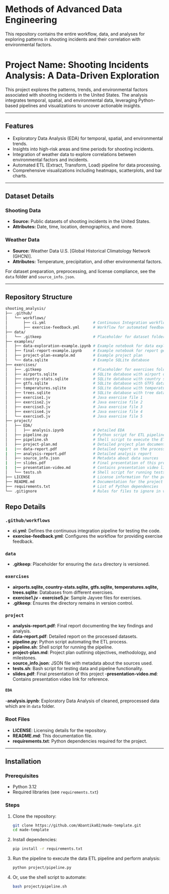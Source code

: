 # Methods of Advanced Data Engineering

This repository contains the entire workflow, data, and analyses for exploring patterns in shooting incidents and their correlation with environmental factors.

# Project Name: Shooting Incidents Analysis: A Data-Driven Exploration

This project explores the patterns, trends, and environmental factors associated with shooting incidents in the United States. The analysis integrates temporal, spatial, and environmental data, leveraging Python-based pipelines and visualizations to uncover actionable insights.

---

## Features

- Exploratory Data Analysis (EDA) for temporal, spatial, and environmental trends.
- Insights into high-risk areas and time periods for shooting incidents.
- Integration of weather data to explore correlations between environmental factors and incidents.
- Automated ETL (Extract, Transform, Load) pipeline for data processing.
- Comprehensive visualizations including heatmaps, scatterplots, and bar charts.

---

## Dataset Details

### Shooting Data
- **Source:** Public datasets of shooting incidents in the United States.
- **Attributes:** Date, time, location, demographics, and more.

### Weather Data
- **Source:** Weather Data U.S. [Global Historical Climatology Network (GHCN)].
- **Attributes:** Temperature, precipitation, and other environmental factors.

For dataset preparation, preprocessing, and license compliance, see the `data` folder and `source_info.json`.

---

## Repository Structure
   ```bash
   shooting_analysis/
   ├── .github/
   │   └── workflows/
   │       ├── ci.yml                     # Continuous Integration workflow
   │       ├── exercise-feedback.yml      # Workflow for automated feedback
   ├── data/
   │   └── .gitkeep                       # Placeholder for dataset folder
   ├── examples/
   │   ├── data-exploration-example.ipynb # Example notebook for data exploration
   │   ├── final-report-example.ipynb     # Example notebook for report generation
   │   ├── project-plan-example.md        # Example project plan
   │   └── data.sqlite                    # Example SQLite database
   ├── exercises/
   │   ├── .gitkeep                       # Placeholder for exercises folder
   │   ├── airports.sqlite                # SQLite database with airport data
   │   ├── country-stats.sqlite           # SQLite database with country statistics
   │   ├── gtfs.sqlite                    # SQLite database with GTFS data
   │   ├── temperatures.sqlite            # SQLite database with temperature data
   │   ├── trees.sqlite                   # SQLite database with tree data
   │   ├── exercise1.jv                   # Java exercise file 1
   │   ├── exercise2.jv                   # Java exercise file 2
   │   ├── exercise3.jv                   # Java exercise file 3
   │   ├── exercise4.jv                   # Java exercise file 4
   │   └── exercise5.jv                   # Java exercise file 5
   ├── project/
   │   ├── EDA/
   │   │   ├── analysis.ipynb             # Detailed EDA
   │   ├── pipeline.py                    # Python script for ETL pipeline
   │   ├── pipeline.sh                    # Shell script to execute the ETL pipeline
   │   ├── project-plan.md                # Detailed project plan document
   |   |── data-report.pdf                # Detailed report on the processed datasets.
   |   |── analysis-report.pdf            # Detailed analysis report
   │   ├── source_info.json               # Metadata about data sources
   |   |── slides.pdf                     # Final presentation of this project
   |   |── presentation-video.md          # Contains presentation video link for reference
   │   └── tests.sh                       # Shell script for running tests
   ├── LICENSE                            # License information for the project
   ├── README.md                          # Documentation for the project
   ├── requirements.txt                   # List of Python dependencies
   └── .gitignore                         # Rules for files to ignore in version 
   ```


## Repo Details

### `.github/workflows`
- **ci.yml**: Defines the continuous integration pipeline for testing the code.
- **exercise-feedback.yml**: Configures the workflow for providing exercise feedback.

### `data`
- **.gitkeep**: Placeholder for ensuring the `data` directory is versioned.

### `exercises`
- **airports.sqlite, country-stats.sqlite, gtfs.sqlite, temperatures.sqlite, trees.sqlite**: Databases from different exercises.
- **exercise1.jv - exercise5.jv**: Sample Jayvee files for exercises.
- **.gitkeep**: Ensures the directory remains in version control.

### `project`
- **analysis-report.pdf**: Final report documenting the key findings and analysis.
- **data-report.pdf**: Detailed report on the processed datasets.
- **pipeline.py**: Python script automating the ETL process.
- **pipeline.sh**: Shell script for running the pipeline.
- **project-plan.md**: Project plan outlining objectives, methodology, and milestones.
- **source_info.json**: JSON file with metadata about the sources used.
- **tests.sh**: Bash script for testing data and pipeline functionality.
- **slides.pdf**: Final presentation of this project
-**presentation-video.md**: Contains presentation video link for reference.
#### `EDA`
-**analysis.ipynb**: Exploratory Data Analysis of cleaned, preprocessed data which are in `data` folder.

### Root Files
- **LICENSE**: Licensing details for the repository.
- **README.md**: This documentation file.
- **requirements.txt**: Python dependencies required for the project.

---

## Installation

### Prerequisites
- Python 3.12
- Required libraries (see `requirements.txt`)

### Steps
1. Clone the repository:
   ```bash
   git clone https://github.com/Abantika02/made-template.git
   cd made-template

2. Install dependencies:
   ```bash
   pip install -r requirements.txt

3. Run the pipeline
   to execute the data ETL pipeline and perform analysis:
   ```bash 
   python project/pipeline.py

4. Or, use the shell script to automate:
   ```bash 
   bash project/pipeline.sh




